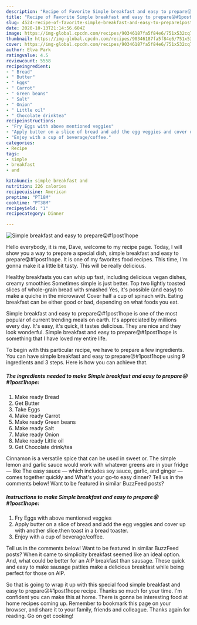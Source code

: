 ```yaml
---
description: "Recipe of Favorite Simple breakfast and easy to prepare😜#1post1hope"
title: "Recipe of Favorite Simple breakfast and easy to prepare😜#1post1hope"
slug: 4524-recipe-of-favorite-simple-breakfast-and-easy-to-prepare1post1hope
date: 2020-10-13T21:14:56.604Z
image: https://img-global.cpcdn.com/recipes/90346187fa5f84e6/751x532cq70/simple-breakfast-and-easy-to-prepare😜1post1hope-recipe-main-photo.jpg
thumbnail: https://img-global.cpcdn.com/recipes/90346187fa5f84e6/751x532cq70/simple-breakfast-and-easy-to-prepare😜1post1hope-recipe-main-photo.jpg
cover: https://img-global.cpcdn.com/recipes/90346187fa5f84e6/751x532cq70/simple-breakfast-and-easy-to-prepare😜1post1hope-recipe-main-photo.jpg
author: Elva Park
ratingvalue: 4.5
reviewcount: 5558
recipeingredient:
- " Bread"
- " Butter"
- " Eggs"
- " Carrot"
- " Green beans"
- " Salt"
- " Onion"
- " Little oil"
- " Chocolate drinktea"
recipeinstructions:
- "Fry Eggs with above mentioned veggies"
- "Apply butter on a slice of bread and add the egg veggies and cover up with another slice.then toast in a bread toaster."
- "Enjoy with a cup of beverage/coffee."
categories:
- Recipe
tags:
- simple
- breakfast
- and

katakunci: simple breakfast and 
nutrition: 226 calories
recipecuisine: American
preptime: "PT18M"
cooktime: "PT38M"
recipeyield: "1"
recipecategory: Dinner

---
```



![Simple breakfast and easy to prepare😜#1post1hope](https://img-global.cpcdn.com/recipes/90346187fa5f84e6/751x532cq70/simple-breakfast-and-easy-to-prepare😜1post1hope-recipe-main-photo.jpg)

Hello everybody, it is me, Dave, welcome to my recipe page. Today, I will show you a way to prepare a special dish, simple breakfast and easy to prepare😜#1post1hope. It is one of my favorites food recipes. This time, I'm gonna make it a little bit tasty. This will be really delicious.

Healthy breakfasts you can whip up fast, including delicious vegan dishes, creamy smoothies Sometimes simple is just better. Top two lightly toasted slices of whole-grain bread with smashed Yes, it&#39;s possible (and easy) to make a quiche in the microwave! Cover half a cup of spinach with. Eating breakfast can be either good or bad, depending on what foods you eat.

Simple breakfast and easy to prepare😜#1post1hope is one of the most popular of current trending meals on earth. It's appreciated by millions every day. It's easy, it's quick, it tastes delicious. They are nice and they look wonderful. Simple breakfast and easy to prepare😜#1post1hope is something that I have loved my entire life.


To begin with this particular recipe, we have to prepare a few ingredients. You can have simple breakfast and easy to prepare😜#1post1hope using 9 ingredients and 3 steps. Here is how you can achieve that.

<!--inarticleads1-->

##### The ingredients needed to make Simple breakfast and easy to prepare😜#1post1hope:

1. Make ready  Bread
1. Get  Butter
1. Take  Eggs
1. Make ready  Carrot
1. Make ready  Green beans
1. Make ready  Salt
1. Make ready  Onion
1. Make ready  Little oil
1. Get  Chocolate drink/tea


Cinnamon is a versatile spice that can be used in sweet or. The simple lemon and garlic sauce would work with whatever greens are in your fridge — like The easy sauce — which includes soy sauce, garlic, and ginger — comes together quickly and What&#39;s your go-to easy dinner? Tell us in the comments below! Want to be featured in similar BuzzFeed posts? 

<!--inarticleads2-->

##### Instructions to make Simple breakfast and easy to prepare😜#1post1hope:

1. Fry Eggs with above mentioned veggies
1. Apply butter on a slice of bread and add the egg veggies and cover up with another slice.then toast in a bread toaster.
1. Enjoy with a cup of beverage/coffee.


Tell us in the comments below! Want to be featured in similar BuzzFeed posts? When it came to simplicity breakfast seemed like an ideal option. And, what could be better for an AIP breakfast than sausage. These quick and easy to make sausage patties make a delicious breakfast while being perfect for those on AIP. 

So that is going to wrap it up with this special food simple breakfast and easy to prepare😜#1post1hope recipe. Thanks so much for your time. I'm confident you can make this at home. There is gonna be interesting food at home recipes coming up. Remember to bookmark this page on your browser, and share it to your family, friends and colleague. Thanks again for reading. Go on get cooking!

